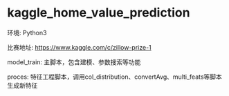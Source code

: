 # kaggle_home_value_prediction

环境: Python3

比赛地址: https://www.kaggle.com/c/zillow-prize-1

model_train: 主脚本，包含建模、参数搜索等功能

proces: 特征工程脚本，调用col_distribution、convertAvg、multi_feats等脚本生成新特征
